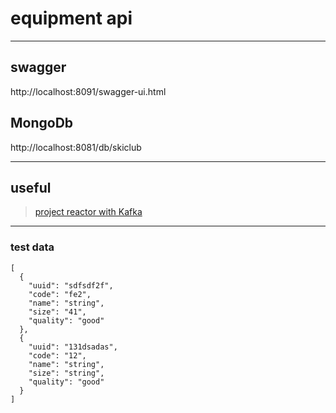 # equipment api

---

## swagger 
http://localhost:8091/swagger-ui.html  

## MongoDb
http://localhost:8081/db/skiclub  

---

## useful
> [project reactor with Kafka](https://projectreactor.io/docs/kafka/release/reference/)  


--- 
### test data 


```
[
  {
    "uuid": "sdfsdf2f",
    "code": "fe2",
    "name": "string",
    "size": "41",
    "quality": "good"
  },
  {
    "uuid": "131dsadas",
    "code": "12",
    "name": "string",
    "size": "string",
    "quality": "good"
  }
]
```